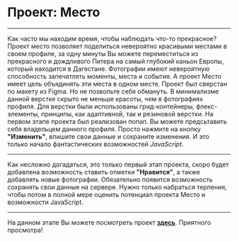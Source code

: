 # Проект: Место
***

Как часто мы находим время, чтобы наблюдать что-то прекрасное? Проект место позволяет поделиться невероятно красивыми местами в своем профиле, за одну минуты Вы можете переместиться из прекрасного и дождливого Питера на самый глубокий каньон Европы, который находится в Дагестане. Фотографии имеют невероятную способность запечатлять моменты, места и события. А проект Место имеет цель объядинять эти места в одном месте. Проект был сверстан по макету из Figma. Но не позвольте себя обмануть. В минимализме данной верстке скрыто не меньше красоты, чем в фотографиях профиля. Для верстки были использованы грид-контейнеры, флекс-элементы, принципы, как адаптивной, так и резиновой верстки. На первом этапе проекта был реализован попап. Вы можете предсьтавить себя владельцем данного профиля. Просто нажмите на кнопку **"Изменить"**, впишите свои данные и сохраните изменения. И это только начало фантастических возможностей *JavaScript*.

***
Как несложно догадаться, это только первый этап проекта, скоро будет добавлена возможность ставить отметки **"Нравится"**, а также добавлять новые фотографии. Обязательно появится возможность сохранять свои данные на сервере. Нужно только набраться терпения, чтобы потом в полной мере оценить потенциал проекта Место и возможности JavaScript.

***

На данном этапе Вы можете посмотреть проект **[здесь](https://elizaveta-obrezkova.github.io/mesto/)**. Приятного просмотра!